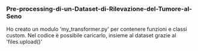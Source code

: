 ### Pre-processing-di-un-Dataset-di-Rilevazione-del-Tumore-al-Seno

Ho creato un modulo 'my_transformer.py' per contenere funzioni e classi custom. 
Nel codice è possibile caricarlo, insieme al dataset grazie al 'files.upload()'
